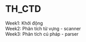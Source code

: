 # TH_CTD
Week1: Khởi động
<br>
Week2: Phân tích từ vựng - scanner
<br>
Week3: Phân tích cú pháp - parser
